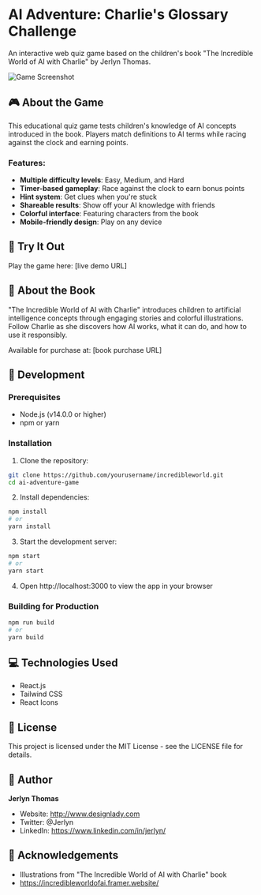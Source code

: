 # AI Adventure: Charlie's Glossary Challenge

An interactive web quiz game based on the children's book "The Incredible World of AI with Charlie" by Jerlyn Thomas.

![Game Screenshot](public/screenshots/game-screenshot.png)

## 🎮 About the Game

This educational quiz game tests children's knowledge of AI concepts introduced in the book. Players match definitions to AI terms while racing against the clock and earning points.

### Features:
- **Multiple difficulty levels**: Easy, Medium, and Hard
- **Timer-based gameplay**: Race against the clock to earn bonus points
- **Hint system**: Get clues when you're stuck
- **Shareable results**: Show off your AI knowledge with friends
- **Colorful interface**: Featuring characters from the book
- **Mobile-friendly design**: Play on any device

## 📱 Try It Out

Play the game here: [live demo URL]

## 📘 About the Book

"The Incredible World of AI with Charlie" introduces children to artificial intelligence concepts through engaging stories and colorful illustrations. Follow Charlie as she discovers how AI works, what it can do, and how to use it responsibly.

Available for purchase at: [book purchase URL]

## 🚀 Development

### Prerequisites
- Node.js (v14.0.0 or higher)
- npm or yarn

### Installation

1. Clone the repository:
```bash
git clone https://github.com/yourusername/incredibleworld.git
cd ai-adventure-game
```

2. Install dependencies:
```bash
npm install
# or
yarn install
```

3. Start the development server:
```bash
npm start
# or
yarn start
```

4. Open http://localhost:3000 to view the app in your browser

### Building for Production

```bash
npm run build
# or
yarn build
```

## 💻 Technologies Used

- React.js
- Tailwind CSS
- React Icons

## 📄 License

This project is licensed under the MIT License - see the LICENSE file for details.

## 👤 Author

**Jerlyn Thomas**

- Website: http://www.designlady.com
- Twitter: @Jerlyn
- LinkedIn: https://www.linkedin.com/in/jerlyn/

## 🙏 Acknowledgements

- Illustrations from "The Incredible World of AI with Charlie" book
- https://incredibleworldofai.framer.website/
